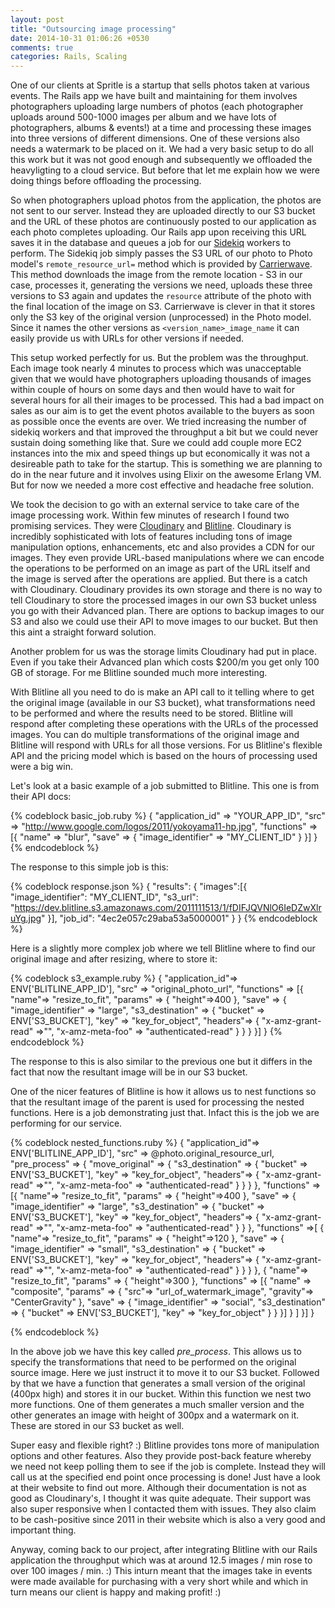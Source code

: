 ```yaml
---
layout: post
title: "Outsourcing image processing"
date: 2014-10-31 01:06:26 +0530
comments: true
categories: Rails, Scaling
---
```


One of our clients at Spritle is a startup that sells photos taken at various events. The Rails app we have built and maintaining for them involves photographers uploading large numbers of photos (each photographer uploads around 500-1000 images per album and we have lots of photographers, albums & events!) at a time and processing these images into three versions of different dimensions. One of these versions also needs a watermark to be placed on it. We had a very basic setup to do all this work but it was not good enough and subsequently we offloaded the heavyligting to a cloud service. But before that let me explain how we were doing things before offloading the processing.
<!--more-->
So when photographers upload photos from the application, the photos are not sent to our server. Instead they are uploaded directly to our S3 bucket and the URL of these photos are continuously posted to our application as each photo completes uploading. Our Rails app upon receiving this URL saves it in the database and queues a job for our [Sidekiq](https://github.com/mperham/sidekiq) workers to perform. The Sidekiq job simply passes the S3 URL of our photo to Photo model's `remote_resource_url=` method which is provided by [Carrierwave](https://github.com/carrierwaveuploader/carrierwave). This method downloads the image from the remote location - S3 in our case, processes it, generating the versions we need, uploads these three versions to S3 again and updates the `resource` attribute of the photo with the final location of the image on S3. Carrierwave is clever in that it stores only the S3 key of the original version (unprocessed) in the Photo model. Since it names the other versions as `<version_name>_image_name` it can easily provide us with URLs for other versions if needed. 

This setup worked perfectly for us. But the problem was the throughput. Each image took nearly 4 minutes to process which was unacceptable given that we would have photographers uploading thousands of images within couple of hours on some days and then would have to wait for several hours for all their images to be processed. This had a bad impact on sales as our aim is to get the event photos available to the buyers as soon as possible once the events are over. We tried increasing the number of sidekiq workers and that improved the throughput a bit but we could never sustain doing something like that. Sure we could add couple more EC2 instances into the mix and speed things up but economically it was not a desireable path to take for the startup. This is something we are planning to do in the near future and it involves using Elixir on the awesome Erlang VM. But for now we needed a more cost effective and headache free solution.

We took the decision to go with an external service to take care of the image processing work. Within few minutes of research I found two promising services. They were [Cloudinary](http://cloudinary.com/) and [Blitline](http://www.blitline.com/). Cloudinary is incredibly sophisticated with lots of features including tons of image manipulation options, enhancements, etc and also provides a CDN for our images. They even provide URL-based manipulations where we can encode the operations to be performed on an image as part of the URL itself and the image is served after the operations are applied. But there is a catch with Cloudinary. Cloudinary provides its own storage and there is no way to tell Cloudinary to store the processed images in our own S3 bucket unless you go with their Advanced plan. There are options to backup images to our S3 and also we could use their API to move images to our bucket. But then this aint a straight forward solution. 

Another problem for us was the storage limits Cloudinary had put in place. Even if you take their Advanced plan which costs $200/m you get only 100 GB of storage. For me Blitline sounded much more interesting.

With Blitline all you need to do is make an API call to it telling where to get the original image (available in our S3 bucket), what transformations need to be performed and where the results need to be stored. Blitline will respond after completing these operations with the URLs of the processed images. You can do multiple transformations of the original image and Blitline will respond with URLs for all those versions. For us Blitline's flexible API and the pricing model which is based on the hours of processing used were a big win. 

Let's look at a basic example of a job submitted to Blitline. This one is from their API docs:

{% codeblock basic_job.ruby %}
{
  "application_id" => "YOUR_APP_ID",
  "src" => "http://www.google.com/logos/2011/yokoyama11-hp.jpg",
  "functions" => [{
    "name" => "blur",
    "save" => { "image_identifier" => "MY_CLIENT_ID" }
  }]
}
{% endcodeblock %}

The response to this simple job is this:

{% codeblock response.json %}
{
  "results":
  {
    "images":[{
                 "image_identifier": "MY_CLIENT_ID",
                 "s3_url": "https://dev.blitline.s3.amazonaws.com/2011111513/1/fDIFJQVNlO6IeDZwXlruYg.jpg"
             }],
    "job_id": "4ec2e057c29aba53a5000001"
  }
}
{% endcodeblock %}

Here is a slightly more complex job where we tell Blitline where to find our original image and after resizing, where to store it:

{% codeblock s3_example.ruby %}
{
  "application_id"=> ENV['BLITLINE_APP_ID'],
  "src" => "original_photo_url",
  "functions" => [{
    "name"=> "resize_to_fit",
    "params" => {
      "height"=>400
    },
    "save" => {
      "image_identifier" => "large",
      "s3_destination" => {
        "bucket" => ENV['S3_BUCKET'],
        "key" => "key_for_object",
        "headers"=> {
          "x-amz-grant-read" =>"",
          "x-amz-meta-foo" => "authenticated-read"
        }
      }
    }
  }]
}
{% endcodeblock %}

The response to this is also similar to the previous one but it differs in the fact that now the resultant image will be in our S3 bucket. 

One of the nicer features of Blitline is how it allows us to nest functions so that the resultant image of the parent is used for processing the nested functions. Here is a job demonstrating just that. Infact this is the job we are performing for our service.

{% codeblock nested_functions.ruby %}
{
  "application_id"=> ENV['BLITLINE_APP_ID'],
  "src" => @photo.original_resource_url,
  "pre_process" => {
    "move_original" => {
      "s3_destination" => {
        "bucket" => ENV['S3_BUCKET'],
        "key" => "key_for_object",
        "headers"=> {
          "x-amz-grant-read" =>"",
          "x-amz-meta-foo" => "authenticated-read"
        }
      }
    }
  },
  "functions" => [{
    "name"=> "resize_to_fit",
    "params" => {
      "height"=>400
    },
    "save" => {
      "image_identifier" => "large",
      "s3_destination" => {
        "bucket" => ENV['S3_BUCKET'],
        "key" => "key_for_object",
        "headers"=> {
          "x-amz-grant-read" =>"",
          "x-amz-meta-foo" => "authenticated-read"
        }
      }
    },
    "functions" =>[
      {
        "name"=> "resize_to_fit",
        "params" => {
          "height"=>120
        },
        "save" => {
          "image_identifier" => "small",
          "s3_destination" => {
            "bucket" => ENV['S3_BUCKET'],
            "key" => "key_for_object",
            "headers"=> {
              "x-amz-grant-read" =>"",
              "x-amz-meta-foo" => "authenticated-read"
            }
          }
        }
      },
      {
        "name"=> "resize_to_fit",
        "params" => {
          "height"=>300
        },
        "functions" => [{
          "name" => "composite",
          "params" => {
            "src"=> "url_of_watermark_image",
            "gravity"=> "CenterGravity"
          },
          "save" => {
            "image_identifier" => "social",
            "s3_destination" => {
              "bucket" => ENV['S3_BUCKET'],
              "key" => "key_for_object"
            }
          }
        }]
      }
    ]
  }]
}

{% endcodeblock %}

In the above job we have this key called _pre_process_. This allows us to specify the transformations that need to be performed on the original source image. Here we just instruct it to move it to our S3 bucket. Followed by that we have a function that generates a small version of the original (400px high) and stores it in our bucket. Within this function we nest two more functions. One of them generates a much smaller version and the other generates an image with height of 300px and a watermark on it. These are stored in our S3 bucket as well.

Super easy and flexible right? :) Blitline provides tons more of manipulation options and other features. Also they provide post-back feature whereby we need not keep polling them to see if the job is complete. Instead they will call us at the specified end point once processing is done! Just have a look at their website to find out more. Although their documentation is not as good as Cloudinary's, I thought it was quite adequate. Their support was also super responsive when I contacted them with issues. They also claim to be cash-positive since 2011 in their website which is also a very good and important thing.

Anyway, coming back to our project, after integrating Blitline with our Rails application the throughput which was at around 12.5 images / min rose to over 100 images / min. :) This inturn meant that the images take in events were made available for purchasing with a very short while and which in turn means our client is happy and making profit! :)